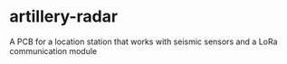 # artillery-radar
A PCB for a location station that works with seismic sensors and a LoRa communication module

